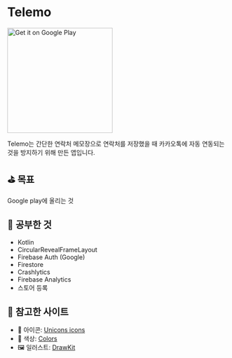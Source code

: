 # Telemo
<a href='https://play.google.com/store/apps/details?id=com.choo827.telemo&pcampaignid=pcampaignidMKT-Other-global-all-co-prtnr-py-PartBadge-Mar2515-1'><img alt='Get it on Google Play' src='https://play.google.com/intl/en_us/badges/static/images/badges/en_badge_web_generic.png' width="240px"/></a>

Telemo는 간단한 연락처 메모장으로 연락처를 저장했을 때 카카오톡에 자동 연동되는 것을 방지하기 위해 만든 앱입니다.

## ⛳️ 목표
Google play에 올리는 것

## 🔬 공부한 것
- Kotlin
- CircularRevealFrameLayout
- Firebase Auth (Google)
- Firestore
- Crashlytics
- Firebase Analytics
- 스토어 등록

## 🔭 참고한 사이트
- 🚮 아이콘: [Unicons icons](https://iconscout.com/unicons)
- 🎨 색상: [Colors](http://clrs.cc/)
- 🖼 일러스트: [DrawKit](https://www.drawkit.io/)
